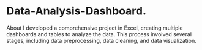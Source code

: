 # Data-Analysis-Dashboard.
About I developed a comprehensive project in Excel, creating multiple dashboards and tables to analyze the data. This process involved several stages, including data preprocessing, data cleaning, and data visualization.
